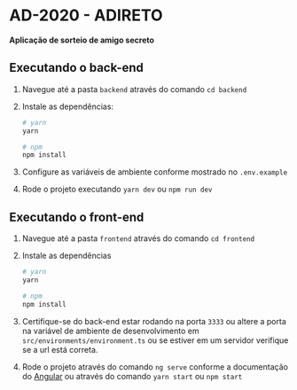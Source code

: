 # AD-2020 - ADIRETO

**Aplicação de sorteio de amigo secreto**

## Executando o back-end

1. Navegue até a pasta `backend` através do comando `cd backend`

2. Instale as dependências:

   ```bash
   # yarn
   yarn

   # npm
   npm install
   ```

3. Configure as variáveis de ambiente conforme mostrado no `.env.example`

4. Rode o projeto executando `yarn dev` ou `npm run dev`

## Executando o front-end

1. Navegue até a pasta `frontend` através do comando `cd frontend`

2. Instale as dependências

   ```bash
   # yarn
   yarn

   # npm
   npm install
   ```

3. Certifique-se do back-end estar rodando na porta `3333` ou altere a porta na variável de ambiente de desenvolvimento em `src/environments/environment.ts` ou se estiver em um servidor verifique se a url está correta.

4. Rode o projeto através do comando `ng serve` conforme a documentação do [Angular](https://cli.angular.io/) ou através do comando `yarn start` ou `npm start`
